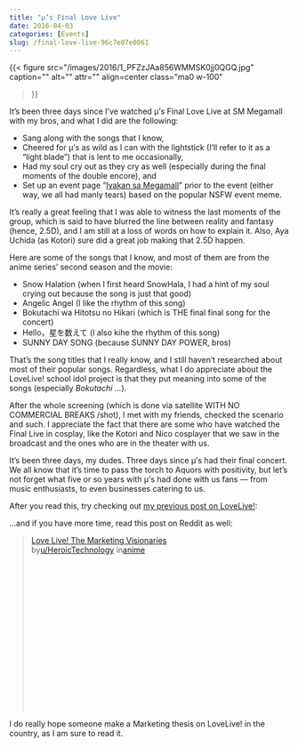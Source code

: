 ```yaml
---
title: "μ’s Final Love Live"
date: 2016-04-03
categories: [Events]
slug: /final-love-live-96c7e07e0061
---
```


{{< figure
  src="/images/2016/1_PFZzJAa856WMMSK0jj0QGQ.jpg"
  caption=""
  alt="" attr="" 
  align=center class="ma0 w-100"
>}}

It’s been three days since I’ve watched μ’s Final Love Live at SM Megamall with my bros, and what I did are the following:

- Sang along with the songs that I know,
- Cheered for μ’s as wild as I can with the lightstick (I’ll refer to it as a “light blade”) that is lent to me occasionally,
- Had my soul cry out as they cry as well (especially during the final moments of the double encore), and
- Set up an event page “[Iyakan sa Megamall](https://www.facebook.com/events/203039730076108/)” prior to the event (either way, we all had manly tears) based on the popular NSFW event meme.

It’s really a great feeling that I was able to witness the last moments of the group, which is said to have blurred the line between reality and fantasy (hence, 2.5D), and I am still at a loss of words on how to explain it. Also, Aya Uchida (as Kotori) sure did a great job making that 2.5D happen.

Here are some of the songs that I know, and most of them are from the anime series’ second season and the movie:

- Snow Halation (when I first heard SnowHala, I had a hint of my soul crying out because the song is just that good)
- Angelic Angel (I like the rhythm of this song)
- Bokutachi wa Hitotsu no Hikari (which is THE final final song for the concert)
- Hello，星を数えて (I also kihe the rhythm of this song)
- SUNNY DAY SONG (because SUNNY DAY POWER, bros)

That’s the song titles that I really know, and I still haven’t researched about most of their popular songs. Regardless, what I do appreciate about the LoveLive! school idol project is that they put meaning into some of the songs (especially _Bokutachi …_).

After the whole screening (which is done via satellite WITH NO COMMERCIAL BREAKS /shot), I met with my friends, checked the scenario and such. I appreciate the fact that there are some who have watched the Final Live in cosplay, like the Kotori and Nico cosplayer that we saw in the broadcast and the ones who are in the theater with us.

It’s been three days, my dudes. Three days since μ’s had their final concert. We all know that it’s time to pass the torch to Aquors with positivity, but let’s not forget what five or so years with μ’s had done with us fans — from music enthusiasts, to even businesses catering to us.

After you read this, try checking out [my previous post on LoveLive!](/on-the-school-idol-project-that-is-lovelive-today-7d8bdb6c135e):

…and if you have more time, read this post on Reddit as well:

<blockquote class="reddit-embed-bq" style="height:316px" data-embed-height="316"><a href="https://www.reddit.com/r/anime/comments/4cx0re/love_live_the_marketing_visionaries/">Love Live! The Marketing Visionaries</a><br> by<a href="https://www.reddit.com/user/HeroicTechnology/">u/HeroicTechnology</a> in<a href="https://www.reddit.com/r/anime/">anime</a></blockquote><script async="" src="https://embed.reddit.com/widgets.js" charset="UTF-8"></script>

I do really hope someone make a Marketing thesis on LoveLive! in the country, as I am sure to read it.
